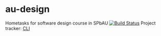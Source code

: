 # au-design
Hometasks for software design course in SPbAU
[![Build Status](https://travis-ci.org/fbocharov/au-design.svg?branch=cli)](https://travis-ci.org/fbocharov/au-design)
Project tracker: [CLI](https://www.pivotaltracker.com/n/projects/1889491)
